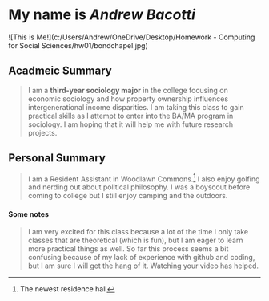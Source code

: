 <hw01>

# My name is *Andrew Bacotti*
![This is Me!](c:/Users/Andrew/OneDrive/Desktop/Homework - Computing for Social Sciences/hw01/bondchapel.jpg)

## Acadmeic Summary
>I am a **third-year sociology major** in the college focusing on economic sociology and how property ownership influences intergenerational income disparities. I am taking this class to gain practical skills as I attempt to enter into the BA/MA program in sociology. I am hoping that it will help me with future research projects. 

## Personal Summary
>I am a Resident Assistant in Woodlawn Commons.[^1] I also enjoy golfing and nerding out about political philosophy. I was a boyscout before coming to college but I still enjoy camping and the outdoors. 

#### Some notes
>I am very excited for this class because a lot of the time I only take classes that are theoretical (which is fun), but I am eager to learn more practical things as well. So far this process seems a bit confusing because of my lack of experience with github and coding, but I am sure I will get the hang of it. Watching your video has helped.

[^1]: The newest residence hall
